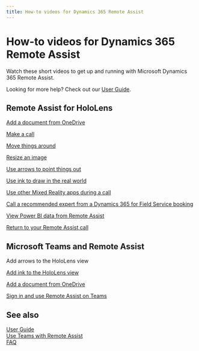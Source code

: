 ```yaml
---
title: How-to videos for Dynamics 365 Remote Assist
---
```


# How-to videos for Dynamics 365 Remote Assist

Watch these short videos to get up and running with Microsoft Dynamics 365
Remote Assist.

Looking for more help? Check out our [User Guide](user-guide.md).

## Remote Assist for HoloLens

[Add a document from OneDrive]()

[Make a call ](https://www.microsoft.com/videoplayer/embed/RE26Far)

[Move things around ](https://www.microsoft.com/videoplayer/embed/RE26Fav)

[Resize an image ](https://www.microsoft.com/videoplayer/embed/RE26Fax)

[Use arrows to point things out
](https://www.microsoft.com/videoplayer/embed/RE26Czc)

[Use ink to draw in the
real world](https://www.microsoft.com/videoplayer/embed/RE26pxj)

[Use other Mixed Reality apps during a
call](https://www.microsoft.com/videoplayer/embed/RE26Czd)

[Call a recommended expert from a Dynamics 365 for Field Service booking]()

[View Power BI data from Remote Assist]()

[Return to your Remote Assist call]()


## Microsoft Teams and Remote Assist

Add arrows to the HoloLens view

[Add ink to the HoloLens view](https://www.microsoft.com/videoplayer/embed/RE26FaE)

[Add a document from OneDrive](https://www.microsoft.com/videoplayer/embed/RE26mZO)

[Sign in and use Remote Assist on
Teams](https://www.microsoft.com/videoplayer/embed/RE26Cze)

## See also
[User Guide](user-guide.md)<br>
[Use Teams with Remote Assist](use-microsoft-teams-with-remote-assist.md)<br>
[FAQ](faq.md)
